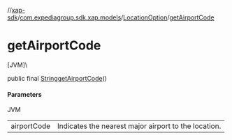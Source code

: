 //[xap-sdk](../../../index.md)/[com.expediagroup.sdk.xap.models](../index.md)/[LocationOption](index.md)/[getAirportCode](get-airport-code.md)

# getAirportCode

[JVM]\

public final [String](https://docs.oracle.com/javase/8/docs/api/java/lang/String.html)[getAirportCode](get-airport-code.md)()

#### Parameters

JVM

| | |
|---|---|
| airportCode | Indicates the nearest major airport to the location. |

